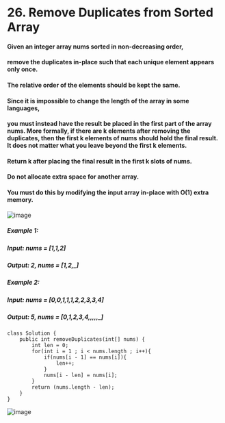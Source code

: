 # 26. Remove Duplicates from Sorted Array

#### Given an integer array nums sorted in non-decreasing order,
#### remove the duplicates in-place such that each unique element appears only once.
#### The relative order of the elements should be kept the same.

#### Since it is impossible to change the length of the array in some languages, 
#### you must instead have the result be placed in the first part of the array nums. More formally, if there are k elements after removing the duplicates, then the first k elements of nums should hold the final result. It does not matter what you leave beyond the first k elements.

#### Return k after placing the final result in the first k slots of nums.

#### Do not allocate extra space for another array. 
#### You must do this by modifying the input array in-place with O(1) extra memory.
![image](https://user-images.githubusercontent.com/97871497/196332158-a2fb853f-d5a3-4b98-b06f-46662834bcc4.png)


##### Example 1:
#####    Input: nums = [1,1,2]
#####    Output: 2, nums = [1,2,_]
##### Example 2: 
#####    Input: nums = [0,0,1,1,1,2,2,3,3,4]
#####    Output: 5, nums = [0,1,2,3,4,_,_,_,_,_]


```
class Solution {
    public int removeDuplicates(int[] nums) {
        int len = 0;
        for(int i = 1 ; i < nums.length ; i++){
            if(nums[i - 1] == nums[i]){
                len++;
            }
            nums[i - len] = nums[i];
        }
        return (nums.length - len);
    }
}
```

![image](https://user-images.githubusercontent.com/97871497/196332265-f9174026-745a-4c97-a942-fe3e304582d1.png)
